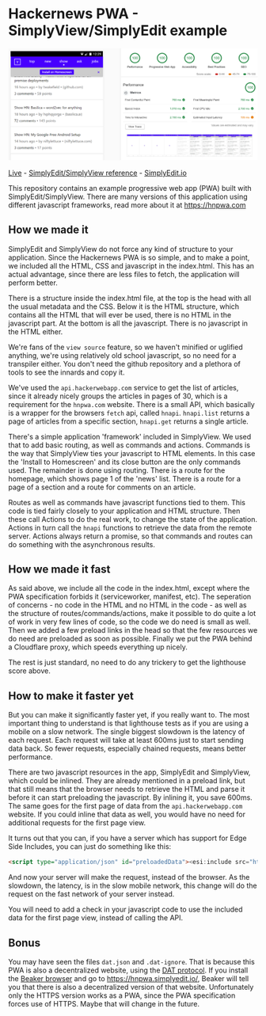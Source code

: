 # Hackernews PWA - SimplyView/SimplyEdit example

![Lighthouse Score](https://github.com/SimplyEdit/hnpwa/raw/master/hnpwa.lighthouse.png)

[Live](https://hnpwa.simplyedit.io/) - [SimplyEdit/SimplyView reference](https://reference.simplyedit.io/) - [SimplyEdit.io](https://simplyedit.io/)

This repository contains an example progressive web app (PWA) built with SimplyEdit/SimplyView. 
There are many versions of this application using different javascript frameworks, read more about it at https://hnpwa.com

## How we made it

SimplyEdit and SimplyView do not force any kind of structure to your application. Since the Hackernews PWA is so simple, and to make a point, we included all the HTML, CSS and javascript in the index.html. This has an actual advantage, since there are less files to fetch, the application will perform better.

There is a structure inside the index.html file, at the top is the head with all the usual metadata and the CSS. Below it is the HTML structure, which contains all the HTML that will ever be used, there is no HTML in the javascript part. At the bottom is all the javascript. There is no javascript in the HTML either.

We're fans of the `view source` feature, so we haven't minified or uglified anything, we're using relatively old school javascript, so no need for a transpiler either. You don't need the github repository and a plethora of tools to see the innards and copy it.

We've used the `api.hackerwebapp.com` service to get the list of articles, since it already nicely groups the articles in pages of 30, which is a requirement for the `hnpwa.com` website. There is a small API, which basically is a wrapper for the browsers `fetch` api, called `hnapi`. `hnapi.list` returns a page of articles from a specific section, `hnapi.get` returns a single article.

There's a simple application 'framework' included in SimplyView. We used that to add basic routing, as well as commands and actions. Commands is the way that SimplyView ties your javascript to HTML elements. In this case the 'Install to Homescreen' and its close button are the only commands used. The remainder is done using routing. There is a route for the homepage, which shows page 1 of the 'news' list. There is a route for a page of a section and a route for comments on an article.

Routes as well as commands have javascript functions tied to them. This code is tied fairly closely to your application and HTML structure. Then these call Actions to do the real work, to change the state of the application. Actions in turn call the `hnapi` functions to retrieve the data from the remote server. Actions always return a promise, so that commands and routes can do something with the asynchronous results.

## How we made it fast

As said above, we include all the code in the index.html, except where the PWA specification forbids it (serviceworker, manifest, etc).
The seperation of concerns - no code in the HTML and no HTML in the code - as well as the structure of routes/commands/actions, make it possible to do quite a lot of work in very few lines of code, so the code we do need is small as well.
Then we added a few preload links in the head so that the few resources we do need are preloaded as soon as possible.
Finally we put the PWA behind a Cloudflare proxy, which speeds everything up nicely.

The rest is just standard, no need to do any trickery to get the lighthouse score above.

## How to make it faster yet

But you can make it significantly faster yet, if you really want to. The most important thing to understand is that lighthouse tests as if you are using a mobile on a slow network. The single biggest slowdown is the latency of each request. Each request will take at least 600ms just to start sending data back. So fewer requests, especially chained requests, means better performance.

There are two javascript resources in the app, SimplyEdit and SimplyView, which could be inlined. They are already mentioned in a preload link, but that still means that the browser needs to retrieve the HTML and parse it before it can start preloading the javascript. By inlining it, you save 600ms. The same goes for the first page of data from the `api.hackerwebapp.com` website. If you could inline that data as well, you would have no need for additional requests for the first page view.

It turns out that you can, if you have a server which has support for Edge Side Includes, you can just do something like this:

```html
<script type="application/json" id="preloadedData"><esi:include src="https://api.hackerwebapp.com/news" /></script>
```

And now your server will make the request, instead of the browser. As the slowdown, the latency, is in the slow mobile network, this change will do the request on the fast network of your server instead.

You will need to add a check in your javascript code to use the included data for the first page view, instead of calling the API.

## Bonus

You may have seen the files `dat.json` and `.dat-ignore`. That is because this PWA is also a decentralized website, using the [DAT protocol](https://www.datprotocol.com/). If you install the [Beaker browser](https://beakerbrowser.com/) and go to https://hnpwa.simplyedit.io/, Beaker will tell you that there is also a decentralized version of that website. Unfortunately only the HTTPS version works as a PWA, since the PWA specification forces use of HTTPS. Maybe that will change in the future.
